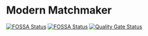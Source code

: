 # Modern Matchmaker
[![FOSSA Status](https://app.fossa.com/api/projects/git%2Bgithub.com%2Fdrma-tech%2FMM.svg?type=shield&issueType=license)](https://app.fossa.com/projects/git%2Bgithub.com%2Fdrma-tech%2FMM?ref=badge_shield&issueType=license)
[![FOSSA Status](https://app.fossa.com/api/projects/git%2Bgithub.com%2Fdrma-tech%2FMM.svg?type=shield&issueType=security)](https://app.fossa.com/projects/git%2Bgithub.com%2Fdrma-tech%2FMM?ref=badge_shield&issueType=security)
[![Quality Gate Status](https://sonarcloud.io/api/project_badges/measure?project=drma-tech_SD&metric=alert_status)](https://sonarcloud.io/summary/new_code?id=drma-tech_MM)
